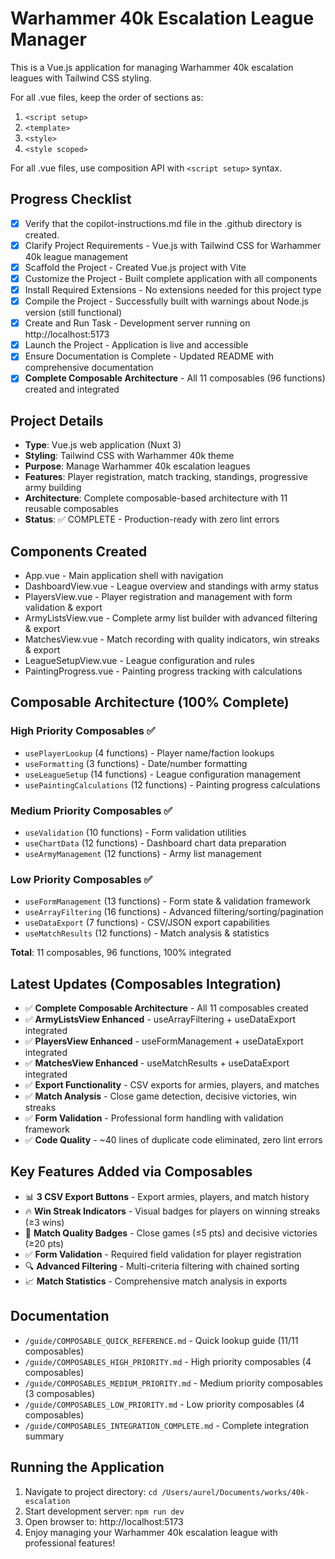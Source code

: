 # Warhammer 40k Escalation League Manager

This is a Vue.js application for managing Warhammer 40k escalation leagues with Tailwind CSS styling.

For all .vue files, keep the order of sections as:
1. `<script setup>`
2. `<template>`
3. `<style>`
4. `<style scoped>`

For all .vue files, use composition API with `<script setup>` syntax.

## Progress Checklist

- [x] Verify that the copilot-instructions.md file in the .github directory is created.
- [x] Clarify Project Requirements - Vue.js with Tailwind CSS for Warhammer 40k league management
- [x] Scaffold the Project - Created Vue.js project with Vite
- [x] Customize the Project - Built complete application with all components
- [x] Install Required Extensions - No extensions needed for this project type
- [x] Compile the Project - Successfully built with warnings about Node.js version (still functional)
- [x] Create and Run Task - Development server running on http://localhost:5173
- [x] Launch the Project - Application is live and accessible
- [x] Ensure Documentation is Complete - Updated README with comprehensive documentation
- [x] **Complete Composable Architecture** - All 11 composables (96 functions) created and integrated

## Project Details
- **Type**: Vue.js web application (Nuxt 3)
- **Styling**: Tailwind CSS with Warhammer 40k theme
- **Purpose**: Manage Warhammer 40k escalation leagues
- **Features**: Player registration, match tracking, standings, progressive army building
- **Architecture**: Complete composable-based architecture with 11 reusable composables
- **Status**: ✅ COMPLETE - Production-ready with zero lint errors

## Components Created
- App.vue - Main application shell with navigation
- DashboardView.vue - League overview and standings with army status
- PlayersView.vue - Player registration and management with form validation & export
- ArmyListsView.vue - Complete army list builder with advanced filtering & export
- MatchesView.vue - Match recording with quality indicators, win streaks & export
- LeagueSetupView.vue - League configuration and rules
- PaintingProgress.vue - Painting progress tracking with calculations

## Composable Architecture (100% Complete)

### High Priority Composables ✅
- `usePlayerLookup` (4 functions) - Player name/faction lookups
- `useFormatting` (3 functions) - Date/number formatting
- `useLeagueSetup` (14 functions) - League configuration management
- `usePaintingCalculations` (12 functions) - Painting progress calculations

### Medium Priority Composables ✅
- `useValidation` (10 functions) - Form validation utilities
- `useChartData` (12 functions) - Dashboard chart data preparation
- `useArmyManagement` (12 functions) - Army list management

### Low Priority Composables ✅
- `useFormManagement` (13 functions) - Form state & validation framework
- `useArrayFiltering` (16 functions) - Advanced filtering/sorting/pagination
- `useDataExport` (7 functions) - CSV/JSON export capabilities
- `useMatchResults` (12 functions) - Match analysis & statistics

**Total**: 11 composables, 96 functions, 100% integrated

## Latest Updates (Composables Integration)
- ✅ **Complete Composable Architecture** - All 11 composables created
- ✅ **ArmyListsView Enhanced** - useArrayFiltering + useDataExport integrated
- ✅ **PlayersView Enhanced** - useFormManagement + useDataExport integrated
- ✅ **MatchesView Enhanced** - useMatchResults + useDataExport integrated
- ✅ **Export Functionality** - CSV exports for armies, players, and matches
- ✅ **Match Analysis** - Close game detection, decisive victories, win streaks
- ✅ **Form Validation** - Professional form handling with validation framework
- ✅ **Code Quality** - ~40 lines of duplicate code eliminated, zero lint errors

## Key Features Added via Composables
- 📊 **3 CSV Export Buttons** - Export armies, players, and match history
- 🔥 **Win Streak Indicators** - Visual badges for players on winning streaks (≥3 wins)
- 🎯 **Match Quality Badges** - Close games (≤5 pts) and decisive victories (≥20 pts)
- ✅ **Form Validation** - Required field validation for player registration
- 🔍 **Advanced Filtering** - Multi-criteria filtering with chained sorting
- 📈 **Match Statistics** - Comprehensive match analysis in exports

## Documentation
- `/guide/COMPOSABLE_QUICK_REFERENCE.md` - Quick lookup guide (11/11 composables)
- `/guide/COMPOSABLES_HIGH_PRIORITY.md` - High priority composables (4 composables)
- `/guide/COMPOSABLES_MEDIUM_PRIORITY.md` - Medium priority composables (3 composables)
- `/guide/COMPOSABLES_LOW_PRIORITY.md` - Low priority composables (4 composables)
- `/guide/COMPOSABLES_INTEGRATION_COMPLETE.md` - Complete integration summary

## Running the Application
1. Navigate to project directory: `cd /Users/aurel/Documents/works/40k-escalation`
2. Start development server: `npm run dev`
3. Open browser to: http://localhost:5173
4. Enjoy managing your Warhammer 40k escalation league with professional features!